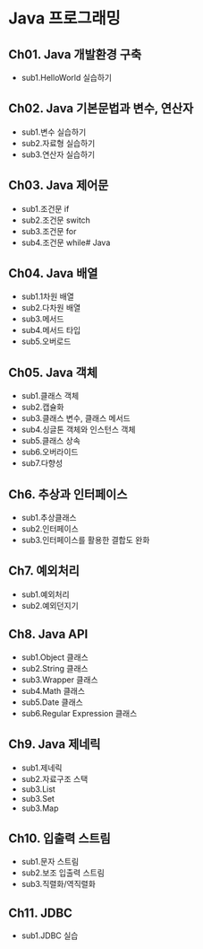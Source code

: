 # Java 프로그래밍

## Ch01. Java 개발환경 구축
- sub1.HelloWorld 실습하기
## Ch02. Java 기본문법과 변수, 연산자
- sub1.변수 실습하기
- sub2.자료형 실습하기
- sub3.연산자 실습하기
## Ch03. Java 제어문
- sub1.조건문 if
- sub2.조건문 switch
- sub3.조건문 for
- sub4.조건문 while# Java
## Ch04. Java 배열
- sub1.1차원 배열
- sub2.다차원 배열
- sub3.메서드
- sub4.메서드 타입
- sub5.오버로드
## Ch05. Java 객체
- sub1.클래스 객체
- sub2.캡슐화
- sub3.클래스 변수, 클래스 메서드
- sub4.싱글톤 객체와 인스턴스 객체
- sub5.클래스 상속
- sub6.오버라이드
- sub7.다향성
## Ch6. 추상과 인터페이스
- sub1.추상클래스
- sub2.인터페이스
- sub3.인터페이스를 활용한 결합도 완화
## Ch7. 예외처리
- sub1.예외처리
- sub2.예외던지기
## Ch8. Java API
- sub1.Object 클래스
- sub2.String 클래스
- sub3.Wrapper 클래스
- sub4.Math 클래스
- sub5.Date 클래스
- sub6.Regular Expression 클래스
## Ch9. Java 제네릭
- sub1.제네릭
- sub2.자료구조 스택
- sub3.List
- sub3.Set
- sub3.Map
## Ch10. 입출력 스트림
- sub1.문자 스트림
- sub2.보조 입출력 스트림
- sub3.직렬화/역직렬화
## Ch11. JDBC
- sub1.JDBC 실습
